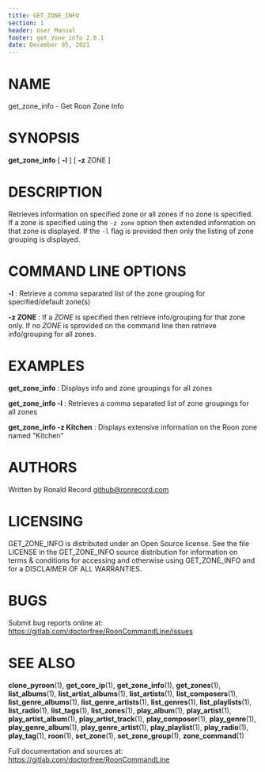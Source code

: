 ```yaml
---
title: GET_ZONE_INFO
section: 1
header: User Manual
footer: get_zone_info 2.0.1
date: December 05, 2021
---
```

# NAME
get_zone_info - Get Roon Zone Info

# SYNOPSIS
**get_zone_info** [ **-l** ] [ **-z** ZONE ]

# DESCRIPTION
Retrieves information on specified zone or all zones if no zone is specified. If a zone is specified using the `-z zone` option then extended information on that zone is displayed. If the `-l` flag is provided then only the listing of zone grouping is displayed.

# COMMAND LINE OPTIONS
**-l**
: Retrieve a comma separated list of the zone grouping for specified/default zone(s) 

**-z ZONE**
: If a *ZONE* is specified then retrieve info/grouping for that zone only. If no *ZONE* is sprovided on the command line then retrieve info/grouping for all zones.

# EXAMPLES
**get_zone_info**
: Displays info and zone groupings for all zones

**get_zone_info -l**
: Retrieves a comma separated list of zone groupings for all zones

**get_zone_info -z Kitchen**
: Displays extensive information on the Roon zone named "Kitchen"

# AUTHORS
Written by Ronald Record github@ronrecord.com

# LICENSING
GET_ZONE_INFO is distributed under an Open Source license.
See the file LICENSE in the GET_ZONE_INFO source distribution
for information on terms &amp; conditions for accessing and
otherwise using GET_ZONE_INFO and for a DISCLAIMER OF ALL WARRANTIES.

# BUGS
Submit bug reports online at: https://gitlab.com/doctorfree/RoonCommandLine/issues

# SEE ALSO
**clone_pyroon**(1), **get_core_ip**(1), **get_zone_info**(1), **get_zones**(1), **list_albums**(1), **list_artist_albums**(1), **list_artists**(1), **list_composers**(1), **list_genre_albums**(1), **list_genre_artists**(1), **list_genres**(1), **list_playlists**(1), **list_radio**(1), **list_tags**(1), **list_zones**(1), **play_album**(1), **play_artist**(1), **play_artist_album**(1), **play_artist_track**(1), **play_composer**(1), **play_genre**(1), **play_genre_album**(1), **play_genre_artist**(1), **play_playlist**(1), **play_radio**(1), **play_tag**(1), **roon**(1), **set_zone**(1), **set_zone_group**(1), **zone_command**(1)

Full documentation and sources at: https://gitlab.com/doctorfree/RoonCommandLine

